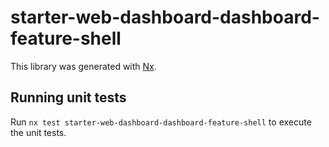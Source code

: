 # starter-web-dashboard-dashboard-feature-shell

This library was generated with [Nx](https://nx.dev).

## Running unit tests

Run `nx test starter-web-dashboard-dashboard-feature-shell` to execute the unit tests.
